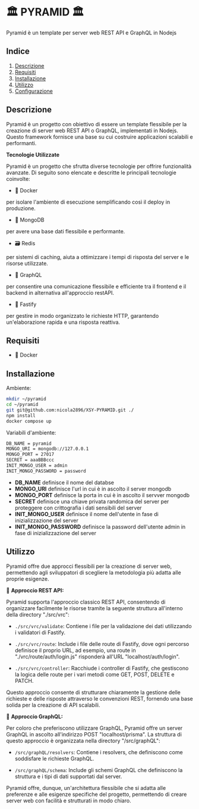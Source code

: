 # 🏛 PYRAMID 🏛

Pyramid è un template per server web REST API e GraphQL in Nodejs

## Indice

1. [Descrizione](#descrizione)
2. [Requisiti](#requisiti)
3. [Installazione](#installazione)
4. [Utilizzo](#utilizzo)
5. [Configurazione](#configurazione)

## Descrizione
Pyramid è un progetto con obiettivo di essere un template flessibile per la creazione di server web REST API o GraphQL, implementati in Nodejs. Questo framework fornisce una base su cui costruire applicazioni scalabili e performanti.

**Tecnologie Utilizzate**

Pyramid è un progetto che sfrutta diverse tecnologie per offrire funzionalità avanzate. Di seguito sono elencate e descritte le principali tecnologie coinvolte:

- 🐳 Docker

per isolare l'ambiente di esecuzione semplificando così il deploy in produzione.

- 🍃 MongoDB

per avere una base dati flessibile e performante.

- 🗃️ Redis

per sistemi di caching, aiuta a ottimizzare i tempi di risposta del server e le risorse utilizzate.

- 🧬 GraphQL

per consentire una comunicazione flessibile e efficiente tra il frontend e il backend in alternativa all'approccio restAPI.

- 🚀 Fastify

per gestire in modo organizzato le richieste HTTP, garantendo un'elaborazione rapida e una risposta reattiva.

## Requisiti

- 🐳 Docker

## Installazione

Ambiente:

```bash
mkdir ~/pyramid
cd ~/pyramid
git git@github.com:nicola2896/XSY-PYRAMID.git ./
npm install
docker compose up
```

Variabili d'ambiente:

```bash
DB_NAME = pyramid
MONGO_URI = mongodb://127.0.0.1
MONGO_PORT = 27017
SECRET = aaaBBBccc
INIT_MONGO_USER = admin
INIT_MONGO_PASSWORD = password
```

- **DB_NAME** definisce il nome del databse
- **MONGO_URI** definisce l'url in cui è in ascolto il server mongodb
- **MONGO_PORT** definisce la porta in cui è in ascolto il servver mongodb
- **SECRET** definisce una chiave privata randomica del server per proteggere con crittografia i dati sensibili del server
- **INIT_MONGO_USER** definisce il nome dell'utente in fase di inizializzazione del server
- **INIT_MONGO_PASSWORD** definisce la password dell'utente admin in fase di inizializzazione del server

## Utilizzo

Pyramid offre due approcci flessibili per la creazione di server web, permettendo agli sviluppatori di scegliere la metodologia più adatta alle proprie esigenze.

🚀 **Approccio REST API:**

Pyramid supporta l'approccio classico REST API, consentendo di organizzare facilmente le risorse tramite la seguente struttura all'interno della directory "./src/vrc":

- `./src/vrc/validate`: Contiene i file per la validazione dei dati utilizzando i validatori di Fastify.

- `./src/vrc/route`: Include i file delle route di Fastify, dove ogni percorso definisce il proprio URL, ad esempio, una route in "./vrc/route/auth/login.js" risponderà all'URL "localhost/auth/login".

- `./src/vrc/controller`: Racchiude i controller di Fastify, che gestiscono la logica delle route per i vari metodi come GET, POST, DELETE e PATCH.

Questo approccio consente di strutturare chiaramente la gestione delle richieste e delle risposte attraverso le convenzioni REST, fornendo una base solida per la creazione di API scalabili.

🧬 **Approccio GraphQL:**

Per coloro che preferiscono utilizzare GraphQL, Pyramid offre un server GraphQL in ascolto all'indirizzo POST "localhost/prisma". La struttura di questo approccio è organizzata nella directory "/src/graphQL":

- `/src/graphQL/resolvers`: Contiene i resolvers, che definiscono come soddisfare le richieste GraphQL.

- `/src/graphQL/schema`: Include gli schemi GraphQL che definiscono la struttura e i tipi di dati supportati dal server.

Pyramid offre, dunque, un'architettura flessibile che si adatta alle preferenze e alle esigenze specifiche del progetto, permettendo di creare server web con facilità e strutturati in modo chiaro.

